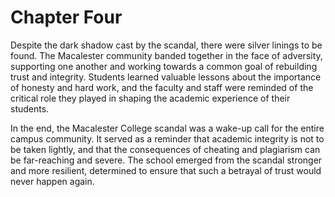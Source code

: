 # Chapter Four

Despite the dark shadow cast by the scandal, there were silver linings to be found. The Macalester community banded together in the face of adversity, supporting one another and working towards a common goal of rebuilding trust and integrity. Students learned valuable lessons about the importance of honesty and hard work, and the faculty and staff were reminded of the critical role they played in shaping the academic experience of their students.

In the end, the Macalester College scandal was a wake-up call for the entire campus community. It served as a reminder that academic integrity is not to be taken lightly, and that the consequences of cheating and plagiarism can be far-reaching and severe. The school emerged from the scandal stronger and more resilient, determined to ensure that such a betrayal of trust would never happen again.